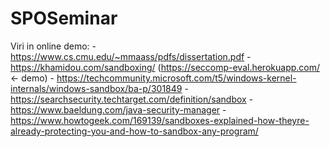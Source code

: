 # SPOSeminar

Viri in online demo:
	- https://www.cs.cmu.edu/~mmaass/pdfs/dissertation.pdf
	- https://khamidou.com/sandboxing/ (https://seccomp-eval.herokuapp.com/ <- demo)
	- https://techcommunity.microsoft.com/t5/windows-kernel-internals/windows-sandbox/ba-p/301849
	- https://searchsecurity.techtarget.com/definition/sandbox
	- https://www.baeldung.com/java-security-manager
	- https://www.howtogeek.com/169139/sandboxes-explained-how-theyre-already-protecting-you-and-how-to-sandbox-any-program/
